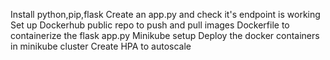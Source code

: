 Install python,pip,flask
Create an app.py and check it's endpoint is working
Set up Dockerhub public repo to push and pull images
Dockerfile to containerize the flask app.py
Minikube setup
Deploy the docker containers in minikube cluster
Create HPA to autoscale
